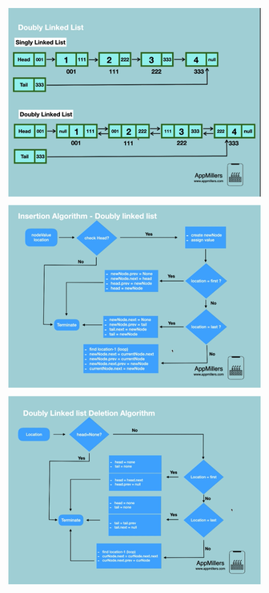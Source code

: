 <!--  Introduction of  Double linked list -->

![alt text](image.png)

<!--  Insertion Algorithm  of Doubly linkedList -->

![alt text](image-1.png)

<!-- Deletion of Double linked list Algorithm -->

![alt text](image-2.png)
